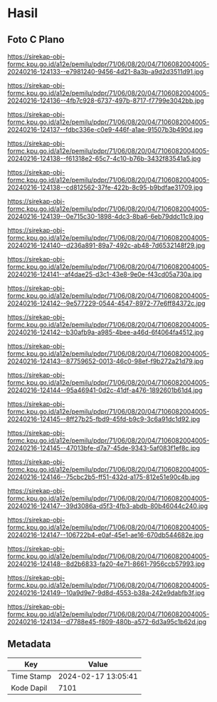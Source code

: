 # Hasil

## Foto C Plano

https://sirekap-obj-formc.kpu.go.id/a12e/pemilu/pdpr/71/06/08/20/04/7106082004005-20240216-124133--e7981240-9456-4d21-8a3b-a9d2d3511d91.jpg

https://sirekap-obj-formc.kpu.go.id/a12e/pemilu/pdpr/71/06/08/20/04/7106082004005-20240216-124136--4fb7c928-6737-497b-8717-f7799e3042bb.jpg

https://sirekap-obj-formc.kpu.go.id/a12e/pemilu/pdpr/71/06/08/20/04/7106082004005-20240216-124137--fdbc336e-c0e9-446f-a1ae-91507b3b490d.jpg

https://sirekap-obj-formc.kpu.go.id/a12e/pemilu/pdpr/71/06/08/20/04/7106082004005-20240216-124138--f61318e2-65c7-4c10-b76b-3432f83541a5.jpg

https://sirekap-obj-formc.kpu.go.id/a12e/pemilu/pdpr/71/06/08/20/04/7106082004005-20240216-124138--cd812562-37fe-422b-8c95-b9bdfae31709.jpg

https://sirekap-obj-formc.kpu.go.id/a12e/pemilu/pdpr/71/06/08/20/04/7106082004005-20240216-124139--0e715c30-1898-4dc3-8ba6-6eb79ddc11c9.jpg

https://sirekap-obj-formc.kpu.go.id/a12e/pemilu/pdpr/71/06/08/20/04/7106082004005-20240216-124140--d236a891-89a7-492c-ab48-7d6532148f29.jpg

https://sirekap-obj-formc.kpu.go.id/a12e/pemilu/pdpr/71/06/08/20/04/7106082004005-20240216-124141--af4dae25-d3c1-43e8-9e0e-f43cd05a730a.jpg

https://sirekap-obj-formc.kpu.go.id/a12e/pemilu/pdpr/71/06/08/20/04/7106082004005-20240216-124142--9e577229-0544-4547-8972-77e6ff84372c.jpg

https://sirekap-obj-formc.kpu.go.id/a12e/pemilu/pdpr/71/06/08/20/04/7106082004005-20240216-124142--b30afb9a-a985-4bee-a46d-6f4064fa4512.jpg

https://sirekap-obj-formc.kpu.go.id/a12e/pemilu/pdpr/71/06/08/20/04/7106082004005-20240216-124143--87759652-0013-46c0-98ef-f9b272a21d79.jpg

https://sirekap-obj-formc.kpu.go.id/a12e/pemilu/pdpr/71/06/08/20/04/7106082004005-20240216-124144--95a46941-0d2c-41df-a476-1892601b61d4.jpg

https://sirekap-obj-formc.kpu.go.id/a12e/pemilu/pdpr/71/06/08/20/04/7106082004005-20240216-124145--8ff27b25-fbd9-45fd-b9c9-3c6a91dc1d92.jpg

https://sirekap-obj-formc.kpu.go.id/a12e/pemilu/pdpr/71/06/08/20/04/7106082004005-20240216-124145--47013bfe-d7a7-45de-9343-5af083f1ef8c.jpg

https://sirekap-obj-formc.kpu.go.id/a12e/pemilu/pdpr/71/06/08/20/04/7106082004005-20240216-124146--75cbc2b5-ff51-432d-a175-812e51e90c4b.jpg

https://sirekap-obj-formc.kpu.go.id/a12e/pemilu/pdpr/71/06/08/20/04/7106082004005-20240216-124147--39d3086a-d5f3-4fb3-abdb-80b46044c240.jpg

https://sirekap-obj-formc.kpu.go.id/a12e/pemilu/pdpr/71/06/08/20/04/7106082004005-20240216-124147--106722b4-e0af-45e1-ae16-670db544682e.jpg

https://sirekap-obj-formc.kpu.go.id/a12e/pemilu/pdpr/71/06/08/20/04/7106082004005-20240216-124148--8d2b6833-fa20-4e71-8661-7956ccb57993.jpg

https://sirekap-obj-formc.kpu.go.id/a12e/pemilu/pdpr/71/06/08/20/04/7106082004005-20240216-124149--10a9d9e7-9d8d-4553-b38a-242e9dabfb3f.jpg

https://sirekap-obj-formc.kpu.go.id/a12e/pemilu/pdpr/71/06/08/20/04/7106082004005-20240216-124134--d7788e45-f809-480b-a572-6d3a95c1b62d.jpg


## Metadata

| Key        | Value               |
| ---------- | ------------------- |
| Time Stamp | 2024-02-17 13:05:41 |
| Kode Dapil | 7101                |




